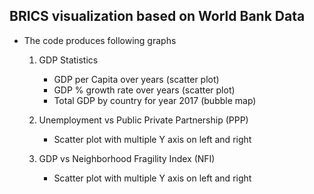 ## BRICS visualization based on World Bank Data

* The code produces following graphs
    1. GDP Statistics
        * GDP per Capita over years (scatter plot)
        * GDP % growth rate over years (scatter plot)
        * Total GDP by country for year 2017 (bubble map)
        
    2. Unemployment vs Public Private Partnership (PPP)
        * Scatter plot with multiple Y axis on left and right
    
    3. GDP vs Neighborhood Fragility Index (NFI)
        * Scatter plot with multiple Y axis on left and right
